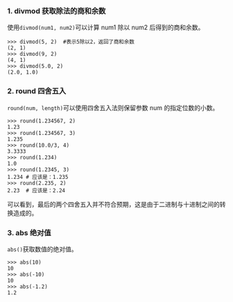 ### 1. divmod 获取除法的商和余数

使用`divmod(num1, num2)`可以计算 num1 除以 num2 后得到的商和余数。

```shell
>>> divmod(5, 2)  #表示5除以2，返回了商和余数
(2, 1)
>>> divmod(9, 2)
(4, 1)
>>> divmod(5.0, 2)
(2.0, 1.0)
```

### 2. round 四舍五入

`round(num, length)`可以使用四舍五入法则保留参数 num 的指定位数的小数。

```shell
>>> round(1.234567, 2)
1.23
>>> round(1.234567, 3)
1.235
>>> round(10.0/3, 4)
3.3333
>>> round(1.234)
1.0
>>> round(1.2345, 3)
1.234 # 应该是：1.235
>>> round(2.235, 2)
2.23  # 应该是：2.24
```

可以看到，最后的两个四舍五入并不符合预期，这是由于二进制与十进制之间的转换造成的。

### 3. abs 绝对值

`abs()`获取数值的绝对值。

```shell
>>> abs(10)
10
>>> abs(-10)
10
>>> abs(-1.2)
1.2
```



